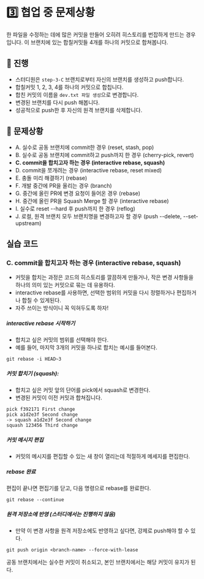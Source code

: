 # 3️⃣️ 협업 중 문제상황

한 파일을 수정하는 데에 많은 커밋을 만들어 오히려 히스토리를 번잡하게 만드는 경우입니다. 이 브랜치에 있는 합칠커밋들 4개를 하나의 커밋으로 합쳐봅니다.

## 📜️ 진행

- 스터디원은 `step-3-C` 브랜치로부터 자신의 브랜치를 생성하고 push합니다.
- 합칠커밋 1, 2, 3, 4를 하나의 커밋으로 합칩니다.
- 합친 커밋의 이름을 `dev.txt 파일 생성`으로 변경합니다.
- 변경된 브랜치를 다시 push 해봅니다.
- 성공적으로 push한 후 자신의 원격 브랜치를 삭제합니다.

## 🚨️ 문제상황

- A. 실수로 공동 브랜치에 commit한 경우 (reset, stash, pop)
- B. 실수로 공동 브랜치에 commit하고 push까지 한 경우 (cherry-pick, revert)
- **C. commit을 합치고자 하는 경우 (interactive rebase, squash)**
- D. commit을 쪼개려는 경우 (interactive rebase, reset mixed)
- E. 충돌 미리 해결하기 (rebase)
- F. 개발 중간에 PR을 올리는 경우 (branch)
- G. 중간에 올린 PR에 변경 요청이 들어온 경우 (rebase)
- H. 중간에 올린 PR을 Squash Merge 할 경우 (interactive rebase)
- I. 실수로 reset --hard 후 push까지 한 경우 (reflog)
- J. 로컬, 원격 브랜치 모두 브랜치명을 변경하고자 할 경우 (push --delete, --set-upstream)

## 실습 코드

### C. commit을 합치고자 하는 경우 (interactive rebase, squash)

- 커밋을 합치는 과정은 코드의 히스토리를 깔끔하게 만들거나, 작은 변경 사항들을 하나의 의미 있는 커밋으로 묶는 데 유용하다.
- interactive rebase를 사용하면, 선택한 범위의 커밋을 다시 정렬하거나 편집하거나 합칠 수 있게된다.
- 자주 쓰이는 방식이니 꼭 익혀두도록 하자!

##### interactive rebase 시작하기

- 합치고 싶은 커밋의 범위를 선택해야 한다.
- 예를 들어, 마지막 3개의 커밋을 하나로 합치는 예시를 들어본다.

`git rebase -i HEAD~3`

##### 커밋 합치기 (squash):

- 합치고 싶은 커밋 앞의 단어를 pick에서 squash로 변경한다.
- 변경된 커밋이 이전 커밋과 합쳐집니다.

```
pick f392171 First change
pick a1d2e3f Second change
-> squash a1d2e3f Second change
squash 123456 Third change
```

##### 커밋 메시지 편집

- 커밋의 메시지를 편집할 수 있는 새 창이 열리는데 적절하게 메세지를 편집한다.

##### rebase 완료

편집이 끝나면 편집기를 닫고, 다음 명령으로 rebase를 완료한다.

`git rebase --continue`

##### 원격 저장소에 반영 (스터디에서는 진행하지 않음)

- 만약 이 변경 사항을 원격 저장소에도 반영하고 싶다면, 강제로 push해야 할 수 있다.

`git push origin <branch-name> --force-with-lease`

공동 브랜치에서는 실수한 커밋이 취소되고, 본인 브랜치에서는 해당 커밋이 유지가 된다.
